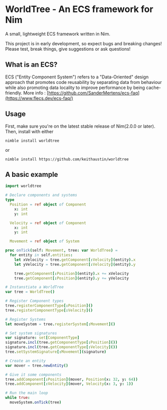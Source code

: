 # WorldTree - An ECS framework for Nim

A small, lightweight ECS framework written in Nim. 

This project is in early development, so expect bugs and breaking changes! Please test, break things, give suggestions or ask questions!

## What is an ECS?
ECS ("Entity Component System") refers to a "Data-Oriented" design approach that promotes code reusability by separating data from behaviour while also promoting data locality to improve performance by being cache-friendly. More info : [https://github.com/SanderMertens/ecs-faq](https://www.flecs.dev/ecs-faq/)


## Usage

First, make sure you're on the latest stable release of Nim(2.0.0 or later). Then, install with either

`nimble install worldtree`

or

`nimble install https://github.com/keithaustin/worldtree`

## A basic example

```nim
import worldtree

# Declare components and systems
type
  Position = ref object of Component
    x: int
    y: int

  Velocity = ref object of Component
    x: int
    y: int

  Movement = ref object of System

proc onTick(self: Movement, tree: var WorldTree) =
  for entity in self.entities:
    let xVelocity = tree.getComponent[:Velocity](entity).x
    let yVelocity = tree.getComponent[:Velocity](entity).y

    tree.getComponent[:Position](entity).x += xVelocity
    tree.getComponent[:Position](entity).y += yVelocity

# Instanstiate a WorldTree
var tree = WorldTree()

# Register Component types
tree.registerComponentType[:Position]()
tree.registerComponentType[:Velocity]()

# Register Systems
let moveSystem = tree.registerSystem[:Movement]()

# Set system signatures
var signature: set[ComponentType]
signature.incl(tree.getComponentType[:Position]())
signature.incl(tree.getComponentType[:Velocity]())
tree.setSystemSignature[:Movement](signature)

# Create an entity
var mover = tree.newEntity()

# Give it some components
tree.addComponent[:Position](mover, Position(x: 32, y: 64))
tree.addComponent[:Velocity](mover, Velocity(x: 3, y: 1))

# Run the main loop
while true:
  moveSystem.onTick(tree)
```
